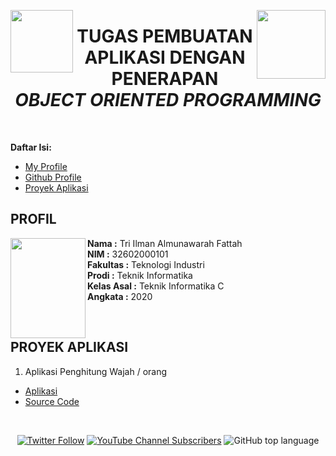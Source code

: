  <img src="Images/logo_fti.jpg" align="right" width=110px margin=0px><img src="Images/Unissula_logo.png" align="left" width=100px margin=0px>

<h1 align="center">TUGAS PEMBUATAN APLIKASI DENGAN PENERAPAN <i>OBJECT ORIENTED PROGRAMMING</i></h1>
<br>

**Daftar Isi:**

- [My Profile](#profil "panggil aja ilman")
- [Github Profile](Github.com/Fattah25)
- [Proyek Aplikasi](#proyek-aplikasi "aplikasi sederhana")

## PROFIL

<img src="Images/fotoku.jpg" align="left" width=120px height=160px margin=0px>

**Nama :** Tri Ilman Almunawarah Fattah<br>
**NIM :** 32602000101<br>
**Fakultas :** Teknologi Industri<br>
**Prodi :** Teknik Informatika<br>
**Kelas Asal :** Teknik Informatika C<br>
**Angkata :** 2020
 
 <br>
 
## PROYEK APLIKASI

1. Aplikasi Penghitung Wajah / orang
  - [Aplikasi](#)
  - [Source Code](#)


<br>

<div align="center">

[![Twitter Follow](https://img.shields.io/twitter/follow/Al_Munawarah19?color=gold&logo=twitter&style=flat-square)](https://twitter.com/Al_Munawarah19)
[![YouTube Channel Subscribers](https://img.shields.io/youtube/channel/subscribers/UCRjRaNG_Jf159kMN-PvzsGQ?color=red&logo=youtube&logoColor=red&style=flat-square)](https://www.youtube.com/channel/UCRjRaNG_Jf159kMN-PvzsGQ)
![GitHub top language](https://img.shields.io/github/languages/top/Fattah25/Tugas-Besar-PBO-Tri-Ilman?color=orange&style=flat-square)

 </div>
